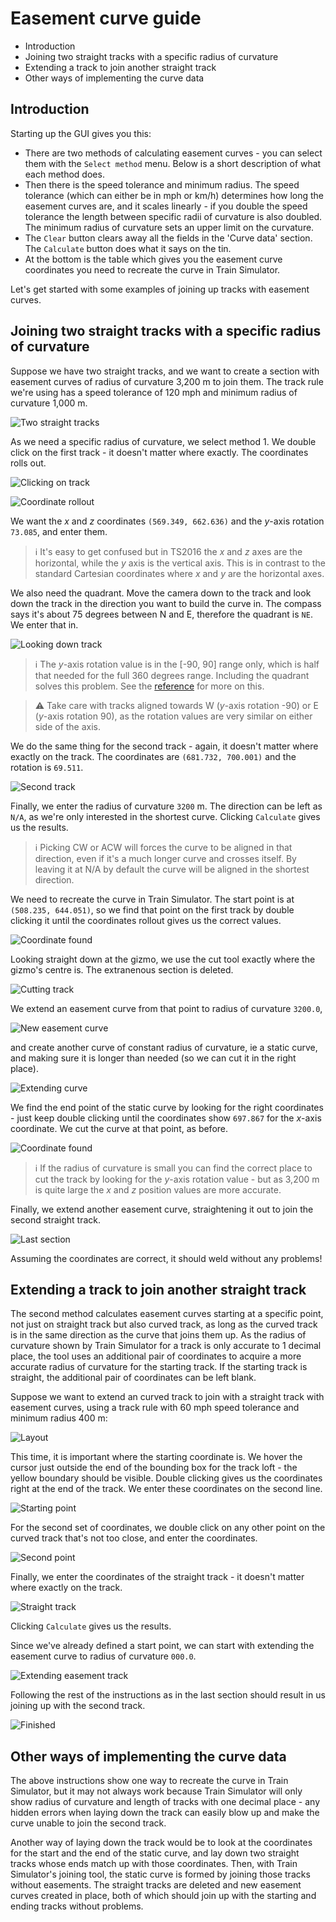 # Easement curve guide

- Introduction
- Joining two straight tracks with a specific radius of curvature
- Extending a track to join another straight track
- Other ways of implementing the curve data

## Introduction

Starting up the GUI gives you this:

- There are two methods of calculating easement curves - you can select them with the `Select method` menu. Below is a short description of what each method does.
- Then there is the speed tolerance and minimum radius. The speed tolerance (which can either be in mph or km/h) determines how long the easement curves are, and it scales linearly - if you double the speed tolerance the length between specific radii of curvature is also doubled. The minimum radius of curvature sets an upper limit on the curvature.
- The `Clear` button clears away all the fields in the 'Curve data' section. The `Calculate` button does what it says on the tin.
- At the bottom is the table which gives you the easement curve coordinates you need to recreate the curve in Train Simulator.

Let's get started with some examples of joining up tracks with easement curves.

## Joining two straight tracks with a specific radius of curvature

Suppose we have two straight tracks, and we want to create a section with easement curves of radius of curvature 3,200 m to join them. The track rule we're using has a speed tolerance of 120 mph and minimum radius of curvature 1,000 m.

![Two straight tracks](images/ig01.jpg)

As we need a specific radius of curvature, we select method 1. We double click on the first track - it doesn't matter where exactly. The coordinates rolls out.

![Clicking on track](images/ig02_1.jpg)

![Coordinate rollout](images/ig02_2.jpg)

We want the *x* and *z* coordinates `(569.349, 662.636)` and the *y*-axis rotation `73.085`, and enter them.

> :information_source: It's easy to get confused but in TS2016 the *x* and *z* axes are the horizontal, while the *y* axis is the vertical axis. This is in contrast to the standard Cartesian coordinates where *x* and *y* are the horizontal axes.

We also need the quadrant. Move the camera down to the track and look down the track in the direction you want to build the curve in. The compass says it's about 75 degrees between N and E, therefore the quadrant is `NE`. We enter that in.

![Looking down track](images/ig03.jpg)

> :information_source: The *y*-axis rotation value is in the [-90, 90] range only, which is half that needed for the full 360 degrees range. Including the quadrant solves this problem. See the [reference](reference.md) for more on this.

> :warning: Take care with tracks aligned towards W (*y*-axis rotation -90) or E (*y*-axis rotation 90), as the rotation values are very similar on either side of the axis.

We do the same thing for the second track - again, it doesn't matter where exactly on the track. The coordinates are `(681.732, 700.001)` and the rotation is `69.511`.

![Second track](images/ig04.jpg)

Finally, we enter the radius of curvature `3200` m. The direction can be left as `N/A`, as we're only interested in the shortest curve. Clicking `Calculate` gives us the results.

> :information_source: Picking CW or ACW will forces the curve to be aligned in that direction, even if it's a much longer curve and crosses itself. By leaving it at N/A by default the curve will be aligned in the shortest direction. 

We need to recreate the curve in Train Simulator. The start point is at `(508.235, 644.051)`, so we find that point on the first track by double clicking it until the coordinates rollout gives us the correct values.

![Coordinate found](images/ig05.jpg)

Looking straight down at the gizmo, we use the cut tool exactly where the gizmo's centre is. The extranenous section is deleted.

![Cutting track](images/ig06.jpg)

We extend an easement curve from that point to radius of curvature `3200.0`,

![New easement curve](images/ig07.jpg)

and create another curve of constant radius of curvature, ie a static curve, and making sure it is longer than needed (so we can cut it in the right place).

![Extending curve](images/ig08.jpg)

We find the end point of the static curve by looking for the right coordinates - just keep double clicking until the coordinates show `697.867` for the *x*-axis coordinate. We cut the curve at that point, as before.

![Coordinate found](images/ig09.jpg)

> :information_source: If the radius of curvature is small you can find the correct place to cut the track by looking for the  *y*-axis rotation value - but as 3,200 m is quite large the *x* and *z* position values are more accurate.

Finally, we extend another easement curve, straightening it out to join the second straight track.

![Last section](images/ig10.jpg)

Assuming the coordinates are correct, it should weld without any problems!

## Extending a track to join another straight track

The second method calculates easement curves starting at a specific point, not just on straight track but also curved track, as long as the curved track is in the same direction as the curve that joins them up. As the radius of curvature shown by Train Simulator for a track is only accurate to 1 decimal place, the tool uses an additional pair of coordinates to acquire a more accurate radius of curvature for the starting track. If the starting track is straight, the additional pair of coordinates can be left blank.

Suppose we want to extend an curved track to join with a straight track with easement curves, using a track rule with 60 mph speed tolerance and minimum radius 400 m:

![Layout](images/ig21.jpg)

This time, it is important where the starting coordinate is. We hover the cursor just outside the end of the bounding box for the track loft - the yellow boundary should be visible. Double clicking gives us the coordinates right at the end of the track. We enter these coordinates on the second line.

![Starting point](images/ig22.jpg)

For the second set of coordinates, we double click on any other point on the curved track that's not too close, and enter the coordinates.

![Second point](images/ig23.jpg)

Finally, we enter the coordinates of the straight track - it doesn't matter where exactly on the track.

![Straight track](images/ig24.jpg)

Clicking `Calculate` gives us the results.

Since we've already defined a start point, we can start with extending the easement curve to radius of curvature `000.0`.

![Extending easement track](images/ig25.jpg)

Following the rest of the instructions as in the last section should result in us joining up with the second track.

![Finished](images/ig26.jpg)

## Other ways of implementing the curve data

The above instructions show one way to recreate the curve in Train Simulator, but it may not always work because Train Simulator will only show radius of curvature and length of tracks with one decimal place - any hidden errors when laying down the track can easily blow up and make the curve unable to join the second track.

Another way of laying down the track would be to look at the coordinates for the start and the end of the static curve, and lay down two straight tracks whose ends match up with those coordinates. Then, with Train Simulator's joining tool, the static curve is formed by joining those tracks without easements. The straight tracks are deleted and new easement curves created in place, both of which should join up with the starting and ending tracks without problems.